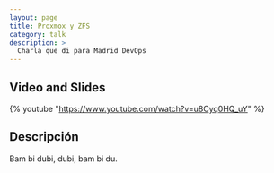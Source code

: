 ```yaml
---
layout: page
title: Proxmox y ZFS
category: talk
description: >
  Charla que di para Madrid DevOps
---
```


## Video and Slides

{% youtube "https://www.youtube.com/watch?v=u8Cyq0HQ_uY" %}

## Descripción

Bam bi dubi, dubi, bam bi du.
